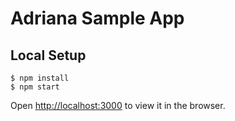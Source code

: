 # Adriana Sample App

## Local Setup

```
$ npm install
$ npm start
```

Open [http://localhost:3000](http://localhost:3000) to view it in the browser.
